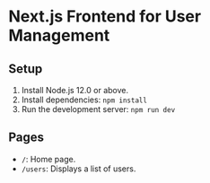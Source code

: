 # Next.js Frontend for User Management

## Setup

1. Install Node.js 12.0 or above.
2. Install dependencies: `npm install`
3. Run the development server: `npm run dev`

## Pages

- `/`: Home page.
- `/users`: Displays a list of users.
